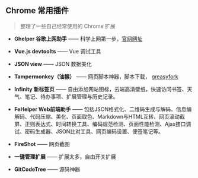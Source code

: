 ## Chrome 常用插件

> 整理了一些自己经常使用的 Chrome 扩展

- **Ghelper 谷歌上网助手** —— 科学上网第一步，[官网网址](http://googlehelper.net/)
- **Vue.js devtoolts**  ——  Vue 调试工具
- **JSON view** —— JSON 数据美化
- **Tampermonkey（油猴）** —— 网页脚本神器，脚本下载， [greasyfork](https://greasyfork.org/zh-CN/scripts)
- **Infinity 新标签页** —— 自由添加网站图标，云端高清壁纸，快速访问书签、天气、笔记、待办事项、扩展管理与历史记录。
- **FeHelper Web前端助手** —— 包括JSON格式化、二维码生成与解码、信息编解码、代码压缩、美化、页面取色、Markdown与HTML互转、网页滚动截屏、正则表达式、时间转换工具、编码规范检测、页面性能检测、Ajax接口调试、密码生成器、JSON比对工具、网页编码设置、便签笔记等。

- **FireShot** —— 网页截图
- **一键管理扩展** —— 扩展太多，自由开关扩展
- **GitCodeTree** —— 源码神器